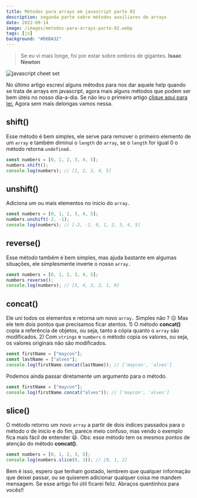 ```yaml
---
title: Métodos para arrays em javascript parte 02
description: segunda parte sobre métodos auxiliares de arrays
date: 2022-09-14
image: /images/metodos-para-arrays-parte-02.webp
tags: [js]
background: "#D6BA32"
---
```


> Se eu vi mais longe, foi por estar sobre ombros de gigantes. **Isaac Newton**

![javascript cheet set](/images/metodos-para-arrays-parte-02.webp)

No último artigo escrevi alguns métodos para nos dar aquele help quando se trata de arrays em javascript, agora mais alguns métodos que podem ser bem úteis no nosso dia-a-dia. Se não leu o primeiro artigo [clique aqui para ler.](https://mayconbalves.com.br/m%C3%A9todos-para-arrays-em-javascript-%E2%80%94-parte-01/) Agora sem mais delongas vamos nessa.

## shift()

Esse método é bem simples, ele serve para remover o primeiro elemento de um `array` e também diminui o `length` do `array`, se o `length` for igual 0 o método retorna `undefined.`

```javascript
const numbers = [0, 1, 2, 3, 4, 5];
numbers.shift();
console.log(numbers); // [1, 2, 3, 4, 5]
```

## unshift()

Adiciona um ou mais elementos no inicio do `array.`

```javascript
const numbers = [0, 1, 2, 3, 4, 5];
numbers.unshift(-2, -1);
console.log(numbers); // [-2, -1, 0, 1, 2, 3, 4, 5]
```

## reverse()

Esse método também é bem simples, mas ajuda bastante em algumas situações, ele simplesmente inverte o nosso `array.`

```javascript
const numbers = [0, 1, 2, 3, 4, 5];
numbers.reverse();
console.log(numbers); // [5, 4, 3, 2, 1, 0]
```

## concat()

Ele uni todos os elementos e retorna um novo `array.` Simples não ? 😖 Mas ele tem dois pontos que precisamos ficar atentos. 1) O método **concat()** copia a referência de objetos, ou seja, tanto a cópia quanto o `array` são modificados. 2) Com `strings` e `numbers` o método copia os valores, ou seja, os valores originais não são modificados.

```javascript
const firstName = ["maycon"];
const lastName = ["alves"];
console.log(firstName.concat(lastName)); // ['maycon', 'alves']
```

Podemos ainda passar diretamente um argumento para o método.

```javascript
const firstName = ["maycon"];
console.log(firstName.concat("alves")); // ['maycon', 'alves']
```

## slice()

O método retorno um novo `array` a partir de dois indices passados para o método o de inicio e do fim, parece meio confuso, mas vendo o exemplo fica mais fácil de entender 😃. Obs: esse método tem os mesmos pontos de atenção do método **concat()**.

```javascript
const numbers = [0, 1, 2, 3, 5];
console.log(numbers.slice(0, 3)); // [0, 1, 2]
```

Bem é isso, espero que tenham gostado, lembrem que qualquer informação que deixei passar, ou se quiserem adicionar qualquer coisa me mandem mensagem. Se esse artigo foi útil ficarei feliz. Abraços quentinhos para vocês!!
